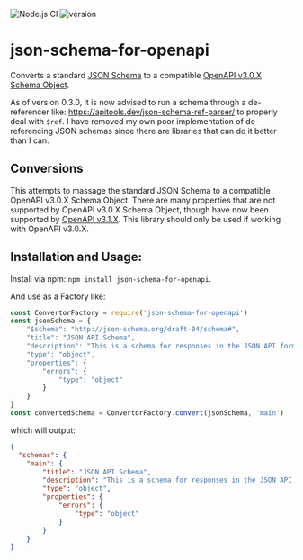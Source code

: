 ![Node.js CI](https://github.com/JaredCE/json-schema-to-openAPI-schema-object/actions/workflows/node.js.yml/badge.svg)
![version](https://img.shields.io/npm/v/json-schema-for-openapi.svg?style=flat-square)


# json-schema-for-openapi

Converts a standard [JSON Schema](https://json-schema.org/understanding-json-schema/index.html) to a compatible [OpenAPI v3.0.X Schema Object](https://spec.openapis.org/oas/v3.0.3#schema-object).

As of version 0.3.0, it is now advised to run a schema through a de-referencer like: https://apitools.dev/json-schema-ref-parser/ to properly deal with `$ref`.  I have removed my own poor implementation of de-referencing JSON schemas since there are libraries that can do it better than I can.

## Conversions

This attempts to massage the standard JSON Schema to a compatible OpenAPI v3.0.X Schema Object.  There are many properties that are not supported by OpenAPI v3.0.X Schema Object, though have now been supported by [OpenAPI v3.1.X](https://spec.openapis.org/oas/v3.1.0#schema-object).  This library should only be used if working with OpenAPI v3.0.X.

## Installation and Usage:

Install via npm: `npm install json-schema-for-openapi`.

And use as a Factory like:

```js
const ConvertorFactory = require('json-schema-for-openapi')
const jsonSchema = {
    "$schema": "http://json-schema.org/draft-04/schema#",
    "title": "JSON API Schema",
    "description": "This is a schema for responses in the JSON API format. For more, see http://jsonapi.org",
    "type": "object",
    "properties": {
        "errors": {
            "type": "object"
        }
    }
}
const convertedSchema = ConvertorFactory.convert(jsonSchema, 'main')
```

which will output:

```json
{
  "schemas": {
    "main": {
        "title": "JSON API Schema",
        "description": "This is a schema for responses in the JSON API format. For more, see http://jsonapi.org",
        "type": "object",
        "properties": {
            "errors": {
                "type": "object"
            }
        }
    }
}
```
